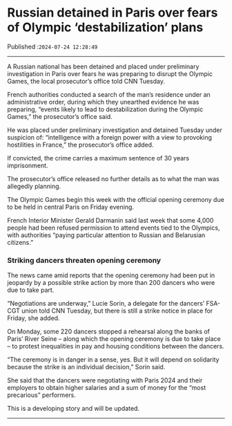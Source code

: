 # Russian detained in Paris over fears of Olympic ‘destabilization’ plans

Published :`2024-07-24 12:28:49`

---

A Russian national has been detained and placed under preliminary investigation in Paris over fears he was preparing to disrupt the Olympic Games, the local prosecutor’s office told CNN Tuesday.

French authorities conducted a search of the man’s residence under an administrative order, during which they unearthed evidence he was preparing, “events likely to lead to destabilization during the Olympic Games,” the prosecutor’s office said.

He was placed under preliminary investigation and detained Tuesday under suspicion of: “intelligence with a foreign power with a view to provoking hostilities in France,” the prosecutor’s office added.

If convicted, the crime carries a maximum sentence of 30 years imprisonment.

The prosecutor’s office released no further details as to what the man was allegedly planning.

The Olympic Games begin this week with the official opening ceremony due to be held in central Paris on Friday evening.

French Interior Minister Gerald Darmanin said last week that some 4,000 people had been refused permission to attend events tied to the Olympics, with authorities “paying particular attention to Russian and Belarusian citizens.”

### Striking dancers threaten opening ceremony

The news came amid reports that the opening ceremony had been put in jeopardy by a possible strike action by more than 200 dancers who were due to take part.

“Negotiations are underway,” Lucie Sorin, a delegate for the dancers’ FSA-CGT union told CNN Tuesday, but there is still a strike notice in place for Friday, she added.

On Monday, some 220 dancers stopped a rehearsal along the banks of Paris’ River Seine – along which the opening ceremony is due to take place – to protest inequalities in pay and housing conditions between the dancers.

“The ceremony is in danger in a sense, yes. But it will depend on solidarity because the strike is an individual decision,” Sorin said.

She said that the dancers were negotiating with Paris 2024 and their employers to obtain higher salaries and a sum of money for the “most precarious” performers.

This is a developing story and will be updated.

---


